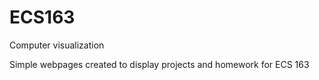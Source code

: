 # ECS163
Computer visualization


Simple webpages created to display projects and homework for ECS 163
